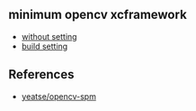 ## minimum opencv xcframework

- [without setting](opencv_with.out)
- [build setting](.github/workflows/build.yml)

## References

- [yeatse/opencv-spm](https://github.com/yeatse/opencv-spm)